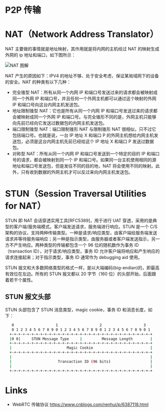 # P2P 传输

# NAT（Network Address Translator）

NAT 主要做的事情就是地址映射，其作用就是将内网的主机经过 NAT 的映射生成外网的 ip 地址和端口，如下图所示：

![NAT 图解](https://assets.ng-tech.icu/item/D9GAxJ.md.png)

NAT 产生的原因如下：IPV4 的地址不够、处于安全考虑，保证某局域网下的设备的安全。NAT 的种类有以下几种：

- 完全锥型 NAT：所有从同一个内网 IP 和端口号发送过来的请求都会被映射成同一个外网 IP 和端口号，并且任何一个外网主机都可以通过这个映射的外网 IP 和端口号向这台内网主机发送包。
- 地址限制锥型 NAT：它也是所有从同一个内网 IP 和端口号发送过来的请求都会被映射成同一个外网 IP 和端口号。与完全锥形不同的是，外网主机只能够向先前已经向它发送过数据包的内网主机发送包。
- 端口限制锥型 NAT：端口限制锥形 NAT 与限制锥形 NAT 很相似，只不过它包括端口号。也就是说，一台 IP 地址 X 和端口 P 的外网主机想给内网主机发送包，必须是这台内网主机先前已经给这个 IP 地址 X 和端口 P 发送过数据包。
- 对称型 NAT：所有从同一个内网 IP 和端口号发送到一个特定的目的 IP 和端口号的请求，都会被映射到同一个 IP 和端口号。如果同一台主机使用相同的源地址和端口号发送包，但是发往不同的目的地，NAT 将会使用不同的映射。此外，只有收到数据的外网主机才可以反过来向内网主机发送包。

# STUN（Session Traversal Utilities for NAT）

STUN 即 NAT 会话穿透实用工具[RFC5389]，用于进行 UAT 穿透，采用的是典型的客户端/服务端模式。客户端发送请求，服务端进行响应。STUN 是一个 C/S 架构的协议，支持两种传输类型。一种是请求/响应类型，由客户端给服务端发送请求并等待服务端响应；另一种是指示类型，由服务器或者客户端发送指示，另一方不产生响应。两种类型的传输都包含一个 96 位的随机数作为事务 ID（transaction ID），对于请求/响应类型，事务 ID 允许客户端将响应和产生响应的请求连接起来；对于指示类型，事务 ID 通常作为 debugging aid 使用。

STUN 报文和大多数网络类型的格式一样，是以大端编码(big-endian)的，即最高有效位在左边。所有的 STUN 报文都以 20 字节（160 位）的头部开始，后面跟着若干个属性。

## STUN 报文头部

STUN 头部包含了 STUN 消息类型，magic cookie，事务 ID 和消息长度，如下：

```sh
   0                   1                   2                   3
   0 1 2 3 4 5 6 7 8 9 0 1 2 3 4 5 6 7 8 9 0 1 2 3 4 5 6 7 8 9 0 1
  +-+-+-+-+-+-+-+-+-+-+-+-+-+-+-+-+-+-+-+-+-+-+-+-+-+-+-+-+-+-+-+-+
  |0 0|     STUN Message Type     |         Message Length        |
  +-+-+-+-+-+-+-+-+-+-+-+-+-+-+-+-+-+-+-+-+-+-+-+-+-+-+-+-+-+-+-+-+
  |                         Magic Cookie                          |
  +-+-+-+-+-+-+-+-+-+-+-+-+-+-+-+-+-+-+-+-+-+-+-+-+-+-+-+-+-+-+-+-+
  |                                                               |
  |                     Transaction ID (96 bits)                  |
  |                                                               |
  +-+-+-+-+-+-+-+-+-+-+-+-+-+-+-+-+-+-+-+-+-+-+-+-+-+-+-+-+-+-+-+-+
```

# Links

- WebRTC 传输协议 https://www.cnblogs.com/renhui/p/6387118.html
